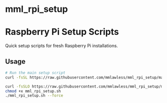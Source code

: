 # mml_rpi_setup

# Raspberry Pi Setup Scripts

Quick setup scripts for fresh Raspberry Pi installations.

## Usage
```bash
# Run the main setup script
curl -fsSL https://raw.githubusercontent.com/mmlawless/mml_rpi_setup/main/mml_rpi_setup.sh | bash

curl -fsSLO https://raw.githubusercontent.com/mmlawless/mml_rpi_setup/main/mml_rpi_setup.sh
chmod +x mml_rpi_setup.sh
./mml_rpi_setup.sh --force
